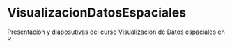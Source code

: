 # VisualizacionDatosEspaciales
Presentación y diaposutivas del curso Visualizacion de Datos espaciales en R
